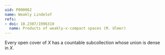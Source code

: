 ```yaml
---
uid: P000062
name: Weakly Lindelof
refs:
- doi: 10.2307/1996310
  name: Products of weakly-א-compact spaces (M. Ulmer)
---
```


Every open cover of $X$ has a countable subcollection whose union is dense in $X$.
